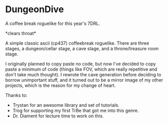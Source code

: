 DungeonDive
===========

A coffee break roguelike for this year's 7DRL.


\*clears throat\*

A simple classic ascii (cp437) coffeebreak roguelike. There are three stages, a dungeon/cellar stage, a cave stage, and a throne/treasure room stage.

I originally planned to copy paste no code, but now I've decided to copy paste a minimum of code (things like FOV, which are really repetitive and don't take much thought). I rewrote the cave generation before deciding to borrow unimportant stuff, and it turned out to be a mirror image of my other projects, which is the reason for my change of heart.

Thanks to:

* Trystan for an awesome library and set of tutorials.
* Trog for supporting my first TrBe that got me into this genre.
* Dr. Diament for lecture time to work on this.
